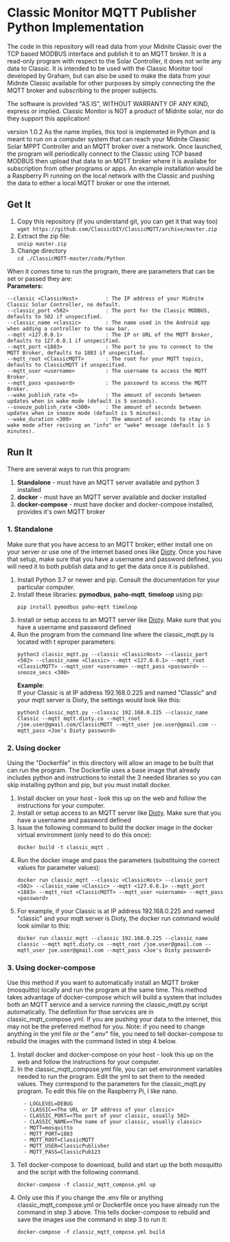 
# Classic Monitor MQTT Publisher Python Implementation

The code in this repository will read data from your Midnite Classic over the TCP based MODBUS interface and publish it to an MQTT broker. It is a read-only program with respect to the Solar Controller, it does not write any data to Classic. It is intended to be used with the Classic Monitor tool developed by Graham, but can also be used to make the data from your Midnite Classic available for other purposes by simply connecting the the MQTT broker and subscribing to the proper subjects.  

The software is provided "AS IS", WITHOUT WARRANTY OF ANY KIND, express or implied.
Classic Monitor is NOT a product of Midnite solar, nor do they support this application!

version 1.0.2
As the name implies, this tool is implemeted in Python and is meant to run on a computer system that can reach your Midnite Classic Solar MPPT Controller and an MQTT broker over a network. Once launched, the program will periodically connect to the Classic using TCP based MODBUS then upload that data to an MQTT broker where it is availabe for subscription from other programs or apps. An example installation would be a Raspberry Pi running on the local network with the Classic and pushing the data to either a local MQTT broker or one the internet. 

## **Get It**

1. Copy this repository (if you understand git, you can get it that way too)  
    `wget https://github.com/ClassicDIY/ClassicMQTT/archive/master.zip`
2. Extract the zip file:  
    `unzip master.zip`
3. Change directory  
     `cd ./ClassicMQTT-master/code/Python`

When it comes time to run the program, there are parameters that can be set or passed they are:  
**Parameters:**  
```  
--classic <ClassicHost>         : The IP address of your Midnite Classic Solar Controller, no default.  
--classic_port <502>            : The port for the Classic MODBUS, defaults to 502 if unspecified. 
--classic_name <classic>        : The name used in the Android app when adding a controller to the nav bar. 
--mqtt <127.0.0.1>              : The IP or URL of the MQTT Broker, defaults to 127.0.0.1 if unspecified.  
--mqtt_port <1883>              : The port to you to connect to the MQTT Broker, defaults to 1883 if unspecified.  
--mqtt_root <ClassicMQTT>       : The root for your MQTT topics, defaults to ClassicMQTT if unspecified.  
--mqtt_user <username>          : The username to access the MQTT Broker.  
--mqtt_pass <password>          : The passowrd to access the MQTT Broker.
--wake_publish_rate <5>         : The amount of seconds between updates when in wake mode (default is 5 seconds).
--snooze_publish_rate <300>     : The amount of seconds between updates when in snooze mode (default is 5 minutes).
--wake_duration <300>           : The amount of seconds to stay in wake mode after reciving an "info" or "wake" message (default is 5 minutes).
```  

## **Run It**

There are several ways to run this program:

1. **Standalone** - must have an MQTT server available and python 3 installed
2. **docker** - must have an MQTT server available and docker installed
3. **docker-compose** - must have docker and docker-compose installed, provides it's own MQTT broker 

### **1. Standalone**

Make sure that you have access to an MQTT broker; either install one on your server or use one of the internet based ones like [Dioty](http://www.dioty.co/). Once you have that setup, make sure that you have a username and password defined, you will need it to both publish data and to get the data once it is published.  

1. Install Python 3.7 or newer and pip. Consult the documentation for your particular computer.
2. Install these libraries: **pymodbus**, **paho-mqtt**, **timeloop** using pip:  
    ```
    pip install pymodbus paho-mqtt timeloop
    ```   
3. Install or setup access to an MQTT server like [Dioty](http://www.dioty.co/).  Make sure that you have a username and password defined
4. Run the program from the command line where the classic_mqtt.py is located with t eproper parameters:  
    ```
    python3 classic_mqtt.py --classic <ClassicHost> --classic_port <502> --classic_name <Classic> --mqtt <127.0.0.1> --mqtt_root <ClassicMQTT> --mqtt_user <username> --mqtt_pass <password> --snooze_secs <300>
    ```
    **Example**:  
    If your Classic is at IP address 192.168.0.225 and named "Classic" and your mqtt server is Dioty, the settings would look like this:  
    ```
    python3 classic_mqtt.py --classic 192.168.0.225 --classic_name Classic --mqtt mqtt.dioty.co --mqtt_root /joe.user@gmail.com/ClassicMQTT --mqtt_user joe.user@gmail.com --mqtt_pass <Joe's Dioty password>
    ```  

### **2. Using docker**

Using the "Dockerfile" in this directory will allow an image to be built that can run the program. The Dockerfile uses a base image that already includes python and instructions to install the 3 needed libraries so you can skip installing python and pip, but you must install docker.  

1. Install docker on your host - look this up on the web and follow the instructions for your computer.
2. Install or setup access to an MQTT server like [Dioty](http://www.dioty.co/).  Make sure that you have a username and password defined
3. Issue the following command to build the docker image in the docker virtual environment (only need to do this once):  
    ```
    docker build -t classic_mqtt .
    ```
4. Run the docker image and pass the parameters (substituing the correct values for parameter values):  
    ```
    docker run classic_mqtt --classic <ClassicHost> --classic_port <502> --classic_name <Classic> --mqtt <127.0.0.1> --mqtt_port <1883> --mqtt_root <ClassicMQTT> --mqtt_user <username> --mqtt_pass <password>
    ```
5. For example, if your Classic is at IP address 192.168.0.225 and named "classic" and your mqtt server is Dioty, the docker run command would look similar to this:  
    ```
    docker run classic_mqtt --classic 192.168.0.225 --classic_name classic --mqtt mqtt.dioty.co --mqtt_root /joe.user@gmail.com --mqtt_user joe.user@gmail.com --mqtt_pass <Joe's Dioty password>
    ```  


### **3. Using docker-compose**

Use this method if you want to automatically install an MQTT broker (mosquitto) locally and run the program at the same time. This method takes advantage of docker-compose which will build a system that includes both an MQTT service and a service running the classic_mqtt.py script automatically. The definition for thse services are in classic_mqtt_compose.yml. If you are pushing your data to the internet, this may not be the preferred method for you.
Note: if you need to change anything in the yml file or the ".env" file, you need to tell docker-compose to rebuild the images with the command listed in step 4 below.  

1. Install docker and docker-compose on your host - look this up on the web and follow the instructions for your computer.
2. In the classic_mqtt_compose.yml file, you can set environment variables needed to run the program. Edit the yml to set them to the needed values. They correspond to the parameters for the classic_mqtt.py program. To edit this file on the Raspberry Pi, I like nano.
    ```
      - LOGLEVEL=DEBUG
      - CLASSIC=<The URL or IP address of your classic>
      - CLASSIC_PORT=<The port of your classic, usually 502>
      - CLASSIC_NAME=<The name of your classic, usually classic>
      - MQTT=mosquitto
      - MQTT_PORT=1883
      - MQTT_ROOT=ClassicMQTT
      - MQTT_USER=ClassicPublisher
      - MQTT_PASS=ClassicPub123
    ```
3. Tell docker-compose to download, build and start up the both mosquitto and the script with the following command.
    ```
    docker-compose -f classic_mqtt_compose.yml up
    ```
4. Only use this if you change the .env file or anything classic_mqtt_compose.yml or Dockerfile once you have already run the command in step 3 above. This tells docker-compose to rebuild and save the images use the command in step 3 to run it:
    ```
    docker-compose -f classic_mqtt_compose.yml build
    ```
